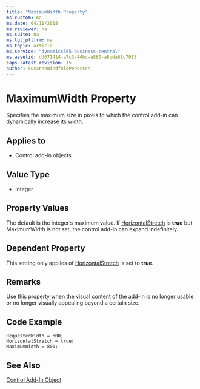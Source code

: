 ```yaml
---
title: "MaximumWidth Property"
ms.custom: na
ms.date: 04/11/2018
ms.reviewer: na
ms.suite: na
ms.tgt_pltfrm: na
ms.topic: article
ms.service: "dynamics365-business-central"
ms.assetid: dd671414-a7c3-44bd-a860-a8bda61c7913
caps.latest.revision: 15
author: SusanneWindfeldPedersen
---
```


 

# MaximumWidth Property

Specifies the maximum size in pixels to which the control add-in can dynamically increase its width.

## Applies to 
- Control add-in objects 
  
## Value Type 
  
-   Integer 

## Property Values
The default is the integer’s maximum value. If [HorizontalStretch](devenv-horizontalstretch-property.md) is **true** but MaximumWidth is not set, the control add-in can expand indefinitely.

## Dependent Property
This setting only applies of [HorizontalStretch](devenv-horizontalstretch-property.md) is set to **true**.

## Remarks
Use this property when the visual content of the add-in is no longer usable or no longer visually appealing beyond a certain size.
  
## Code Example 
```
RequestedWidth = 600;
HorizontalStretch = true;
MaximumWidth = 800;
```

## See Also  
[Control Add-In Object](../devenv-control-addin-object.md)   
 
